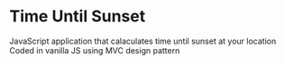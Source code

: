 # Time Until Sunset

JavaScript application that calaculates time until sunset at your location\
Coded in vanilla JS using MVC design pattern

